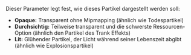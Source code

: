 Dieser Parameter legt fest, wie dieses Partikel dargestellt werden soll:

* **Opaque:** Transparent ohne Mipmapping (ähnlich wie Todespartikel)
* **Durchsichtig:** Teilweise transparent und die schwerste Ressourcen-Option (ähnlich den Partikel des Trank Effekts)
* **Lit:** Glühender Partikel, der Licht während seiner Lebenszeit abgibt (ähnlich wie Explosionspartikel)
